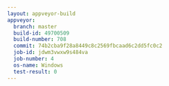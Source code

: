 ```yaml
---
layout: appveyor-build
appveyor:
  branch: master
  build-id: 49700509
  build-number: 708
  commit: 74b2cba9f28a8449c8c2569fbcaad6c2dd5fc0c2
  job-id: jdwm3vwxw9s484va
  job-number: 4
  os-name: Windows
  test-result: 0
---
```

